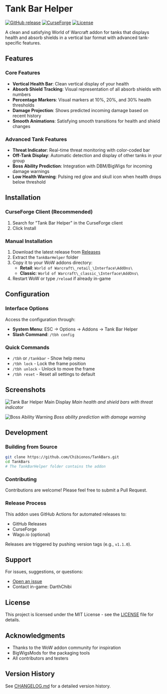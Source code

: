 # Tank Bar Helper

[![GitHub release](https://img.shields.io/github/v/release/Chibionos/TankBars)](https://github.com/Chibionos/TankBars/releases)
[![CurseForge](https://img.shields.io/badge/CurseForge-Download-orange)](https://www.curseforge.com/wow/addons/tank-bar-helper)
[![License](https://img.shields.io/github/license/Chibionos/TankBars)](LICENSE)

A clean and satisfying World of Warcraft addon for tanks that displays health and absorb shields in a vertical bar format with advanced tank-specific features.

## Features

### Core Features
- **Vertical Health Bar**: Clean vertical display of your health
- **Absorb Shield Tracking**: Visual representation of all absorb shields with numbers
- **Percentage Markers**: Visual markers at 10%, 20%, and 30% health thresholds
- **Damage Projection**: Shows predicted incoming damage based on recent history
- **Smooth Animations**: Satisfying smooth transitions for health and shield changes

### Advanced Tank Features
- **Threat Indicator**: Real-time threat monitoring with color-coded bar
- **Off-Tank Display**: Automatic detection and display of other tanks in your group
- **Boss Ability Prediction**: Integration with DBM/BigWigs for incoming damage warnings
- **Low Health Warning**: Pulsing red glow and skull icon when health drops below threshold

## Installation

### CurseForge Client (Recommended)
1. Search for "Tank Bar Helper" in the CurseForge client
2. Click Install

### Manual Installation
1. Download the latest release from [Releases](https://github.com/Chibionos/TankBars/releases)
2. Extract the `TankBarHelper` folder
3. Copy it to your WoW addons directory:
   - **Retail**: `World of Warcraft\_retail_\Interface\AddOns\`
   - **Classic**: `World of Warcraft\_classic_\Interface\AddOns\`
4. Restart WoW or type `/reload` if already in-game

## Configuration

### Interface Options
Access the configuration through:
- **System Menu**: ESC → Options → Addons → Tank Bar Helper
- **Slash Command**: `/tbh config`

### Quick Commands
- `/tbh` or `/tankbar` - Show help menu
- `/tbh lock` - Lock the frame position
- `/tbh unlock` - Unlock to move the frame
- `/tbh reset` - Reset all settings to default

## Screenshots

![Tank Bar Helper Main Display](screenshots/main.png)
*Main health and shield bars with threat indicator*

![Boss Ability Warning](screenshots/boss-ability.png)
*Boss ability prediction with damage warning*

## Development

### Building from Source
```bash
git clone https://github.com/Chibionos/TankBars.git
cd TankBars
# The TankBarHelper folder contains the addon
```

### Contributing
Contributions are welcome! Please feel free to submit a Pull Request.

### Release Process
This addon uses GitHub Actions for automated releases to:
- GitHub Releases
- CurseForge
- Wago.io (optional)

Releases are triggered by pushing version tags (e.g., `v1.1.0`).

## Support

For issues, suggestions, or questions:
- [Open an issue](https://github.com/Chibionos/TankBars/issues)
- Contact in-game: DarthChibi

## License

This project is licensed under the MIT License - see the [LICENSE](LICENSE) file for details.

## Acknowledgments

- Thanks to the WoW addon community for inspiration
- BigWigsMods for the packaging tools
- All contributors and testers

## Version History

See [CHANGELOG.md](CHANGELOG.md) for a detailed version history.